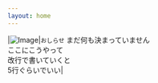 ```yaml
---
layout: home
---
```


|![Image](https://raw.githubusercontent.com/tetsukayama/tetsukayama.github.io/master/_images/11531636.png)|`おしらせ` まだ何も決まっていません<br>ここにこうやって<br>改行で書いていくと<br>5行ぐらいでいい|
